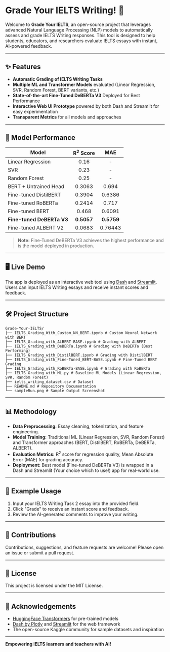 # Grade Your IELTS Writing! 🚀

Welcome to **Grade Your IELTS**, an open-source project that leverages advanced Natural Language Processing (NLP) models to automatically assess and grade IELTS Writing responses. This tool is designed to help students, educators, and researchers evaluate IELTS essays with instant, AI-powered feedback.

---

## ✨ Features

- **Automatic Grading of IELTS Writing Tasks**
- **Multiple ML and Transformer Models** evaluated (Linear Regression, SVR, Random Forest, BERT variants, etc.)
- **State-of-the-art Fine-Tuned DeBERTa V3** Deployed for Best Performance
- **Interactive Web UI Prototype** powered by both Dash and Streamlit for easy experimentation
- **Transparent Metrics** for all models and approaches

---

## 🚦 Model Performance

| Model                           | R<sup>2</sup> Score | MAE      |
|----------------------------------|:------------------:|:--------:|
| Linear Regression                | 0.16               |    -     |
| SVR                              | 0.23               |    -     |
| Random Forest                    | 0.25               |    -     |
| BERT + Untrained Head            | 0.3063             | 0.694    |
| Fine-tuned DistilBERT            | 0.3904             | 0.6386   |
| Fine-tuned RoBERTa               | 0.2414             | 0.717    |
| Fine-tuned BERT                  | 0.468              | 0.6091   |
| **Fine-tuned DeBERTa V3**        | **0.5057**         | **0.5759** |
| Fine-tuned ALBERT V2             | 0.0683             | 0.76443  |

> **Note:** Fine-Tuned DeBERTa V3 achieves the highest performance and is the model deployed in production.

---

## 🖥️ Live Demo

The app is deployed as an interactive web tool using [Dash](https://dash.plotly.com/) and [Streamlit](https://streamlit.io/). Users can input IELTS Writing essays and receive instant scores and feedback.

---

## 🛠️ Project Structure

```
Grade-Your-IELTS/
├── IELTS_Grading_With_Custom_NN_BERT.ipynb # Custom Neural Network with BERT
├── IELTS_Grading_with_ALBERT-BASE.ipynb # Grading with ALBERT
├── IELTS_Grading_with_DeBERTa.ipynb # Grading with DeBERTa (Best Performing)
├── IELTS_Grading_with_DistilBERT.ipynb # Grading with DistilBERT
├── IELTS_Grading_with_Fine-Tuned_BERT-BASE.ipynb # Fine-Tuned BERT Grading
├── IELTS_Grading_with_RoBERTa-BASE.ipynb # Grading with RoBERTa
├── IELTS_Grading_with_ML.py # Baseline ML Models (Linear Regression, SVR, Random Forest)
├── ielts_writing_dataset.csv # Dataset
├── README.md # Repository Documentation
└── sampleRun.png # Sample Output Screenshot
```

---

## 📊 Methodology

- **Data Preprocessing:** Essay cleaning, tokenization, and feature engineering.
- **Model Training:** Traditional ML (Linear Regression, SVR, Random Forest) and Transformer approaches (BERT, DistilBERT, RoBERTa, DeBERTa, ALBERT).
- **Evaluation Metrics:** R<sup>2</sup> score for regression quality, Mean Absolute Error (MAE) for grading accuracy.
- **Deployment:** Best model (Fine-tuned DeBERTa V3) is wrapped in a Dash and Streamlit (Your choice which to use!) app for real-world use.

---

## 🤖 Example Usage

1. Input your IELTS Writing Task 2 essay into the provided field.
2. Click "Grade" to receive an instant score and feedback.
3. Review the AI-generated comments to improve your writing.

---

## 🤝 Contributions

Contributions, suggestions, and feature requests are welcome! Please open an issue or submit a pull request.

---

## 📄 License

This project is licensed under the MIT License.

---

## 🙏 Acknowledgements

- [HuggingFace Transformers](https://huggingface.co/) for pre-trained models
- [Dash by Plotly](https://dash.plotly.com/) and [Streamlit](https://streamlit.io/) for the web framework
- The open-source Kaggle community for sample datasets and inspiration

---

**Empowering IELTS learners and teachers with AI!**
